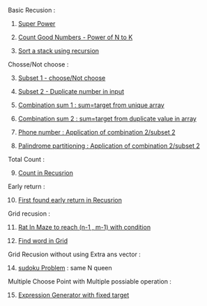 Basic Recusion :
1. [Super Power](https://leetcode.com/problems/super-pow)

2. [Count Good Numbers - Power of N to K](https://leetcode.com/problems/count-good-numbers/)

3. [Sort a stack using recursion](https://leetcode.com/playground/YNDD4RF7)

Chosse/Not choose :

3. [Subset 1 - choose/Not choose](https://leetcode.com/problems/subsets/description/)

4. [Subset 2 - Duplicate number in input](https://leetcode.com/problems/subsets-ii/description/)

5. [Combination sum 1 : sum=target from unique array](https://leetcode.com/problems/combination-sum/description/)

6. [Combination sum 2 : sum=target from duplicate value in array](https://leetcode.com/problems/combination-sum-ii/description/)

7. [Phone number : Application of combination 2/subset 2](https://leetcode.com/problems/letter-combinations-of-a-phone-number/)

8. [Palindrome partitioning : Application of combination 2/subset 2]( https://leetcode.com/problems/palindrome-partitioning/description/)


Total Count : 

9. [Count in Recusrion](https://leetcode.com/problems/number-of-subsequences-that-satisfy-the-given-sum-condition/description/)

Early return :

10. [First found early return in Recusrion](https://leetcode.com/problems/is-subsequence/)

Grid recusion : 

11. [Rat In Maze to reach (n-1 , m-1) with condition](https://takeuforward.org/data-structure/rat-in-a-maze/)

12. [Find word in Grid](https://leetcode.com/problems/word-search/description/)


Grid Recusion without using Extra ans vector : 

14. [sudoku Problem](https://leetcode.com/problems/sudoku-solver/description/) : same N queen

Multiple Choose Point with Multiple possiable operation : 

15. [Expression Generator with fixed target](https://leetcode.com/problems/expression-add-operators/description/)













<!-- 
8  -> Recusion 
14 -> DP 
22 -> Tree + BST
1  ->  Graph
12 -> array + string + Bit
20 -> LL + stack + queue  
-->